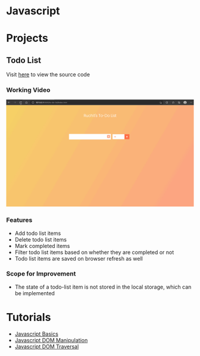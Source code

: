 # Javascript

# Projects

## Todo List

Visit [here](/to-do-list) to view the source code

### Working Video

![Alt Text](to-do-list/resources/todo-list.gif)

### Features

- Add todo list items
- Delete todo list items
- Mark completed items
- Filter todo list items based on whether they are completed or not
- Todo list items are saved on browser refresh as well

### Scope for Improvement

- The state of a todo-list item is not stored in the local storage, which can be implemented

# Tutorials

- [Javascript Basics](javascript-basics)
- [Javascript DOM Manipulation](javascript-dom-manipulation)
- [Javascript DOM Traversal](javascript-dom-traversal)
